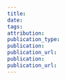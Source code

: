 ```yaml
---
title:
date:
tags:
attribution:
publication_type:
publication:
publication_url:
publication:
publication_url:
---
```

